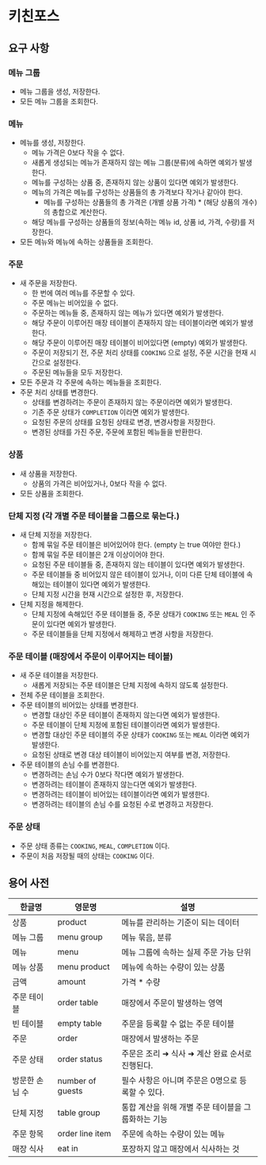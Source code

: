 # 키친포스

## 요구 사항

### 메뉴 그룹
- 메뉴 그룹을 생성, 저장한다.
- 모든 메뉴 그룹을 조회한다.

### 메뉴 
- 메뉴를 생성, 저장한다.
  - 메뉴 가격은 0보다 작을 수 없다.
  - 새롭게 생성되는 메뉴가 존재하지 않는 메뉴 그룹(분류)에 속하면 예외가 발생한다.
  - 메뉴를 구성하는 상품 중, 존재하지 않는 상품이 있다면 예외가 발생한다.
  - 메뉴의 가격은 메뉴를 구성하는 상품들의 총 가격보다 작거나 같아야 한다.
    - 메뉴를 구성하는 상품들의 총 가격은 (개별 상품 가격) * (해당 상품의 개수) 의 총합으로 계산한다.
  - 해당 메뉴를 구성하는 상품들의 정보(속하는 메뉴 id, 상품 id, 가격, 수량)를 저장한다.
- 모든 메뉴와 메뉴에 속하는 상품들을 조회한다.

### 주문
- 새 주문을 저장한다.
  - 한 번에 여러 메뉴를 주문할 수 있다.
  - 주문 메뉴는 비어있을 수 없다.
  - 주문하는 메뉴들 중, 존재하지 않는 메뉴가 있다면 예외가 발생한다.
  - 해당 주문이 이루어진 매장 테이블이 존재하지 않는 테이블이라면 예외가 발생한다.
  - 해당 주문이 이루어진 매장 테이블이 비어있다면 (empty) 예외가 발생한다.
  - 주문이 저장되기 전, 주문 처리 상태를 `COOKING` 으로 설정, 주문 시간을 현재 시간으로 설정한다.
  - 주문된 메뉴들을 모두 저장한다.
- 모든 주문과 각 주문에 속하는 메뉴들을 조회한다.
- 주문 처리 상태를 변경한다.
  - 상태를 변경하려는 주문이 존재하지 않는 주문이라면 예외가 발생한다.
  - 기존 주문 상태가 `COMPLETION` 이라면 예외가 발생한다.
  - 요청된 주문의 상태를 요청된 상태로 변경, 변경사항을 저장한다.
  - 변경된 상태를 가진 주문, 주문에 포함된 메뉴들을 반환한다.

### 상품
- 새 상품을 저장한다.
  - 상품의 가격은 비어있거나, 0보다 작을 수 없다.
- 모든 상품을 조회한다.

### 단체 지정 (각 개별 주문 테이블을 그룹으로 묶는다.)
- 새 단체 지정을 저장한다.
  - 함께 묶일 주문 테이블은 비어있어야 한다. (empty 는 true 여야만 한다.)
  - 함께 묶일 주문 테이블은 2개 이상이어야 한다.
  - 요청된 주문 테이블들 중, 존재하지 않는 테이블이 있다면 예외가 발생한다.
  - 주문 테이블들 중 비어있지 않은 테이블이 있거나, 이미 다른 단체 테이블에 속해있는 테이블이 있다면 예외가 발생한다.
  - 단체 지정 시간을 현재 시간으로 설정한 후, 저장한다.
- 단체 지정을 해제한다.
  - 단체 지정에 속해있던 주문 테이블들 중, 주문 상태가 `COOKING` 또는 `MEAL` 인 주문이 있다면 예외가 발생한다.
  - 주문 테이블들을 단체 지정에서 해제하고 변경 사항을 저장한다.

### 주문 테이블 (매장에서 주문이 이루어지는 테이블)
- 새 주문 테이블을 저장한다.
  - 새롭게 저장되는 주문 테이블은 단체 지정에 속하지 않도록 설정한다.
- 전체 주문 테이블을 조회한다.
- 주문 테이블의 비어있는 상태를 변경한다.
  - 변경할 대상인 주문 테이블이 존재하지 않는다면 예외가 발생한다.
  - 주문 테이블이 단체 지정에 포함된 테이블이라면 예외가 발생한다.
  - 변경할 대상인 주문 테이블의 주문 상태가 `COOKING` 또는 `MEAL` 이라면 예외가 발생한다.
  - 요청된 상태로 변경 대상 테이블이 비어있는지 여부를 변경, 저장한다.
- 주문 테이블의 손님 수를 변경한다. 
  - 변경하려는 손님 수가 0보다 작다면 예외가 발생한다. 
  - 변경하려는 테이블이 존재하지 않는다면 예외가 발생한다.
  - 변경하려는 테이블이 비어있는 테이블이라면 예외가 발생한다.
  - 변경하려는 테이블의 손님 수를 요청된 수로 변경하고 저장한다.

### 주문 상태
- 주문 상태 종류는 `COOKING`, `MEAL`, `COMPLETION` 이다.
- 주문이 처음 저장될 때의 상태는 `COOKING` 이다.

## 용어 사전

| 한글명 | 영문명 | 설명 |
| --- | --- | --- |
| 상품 | product | 메뉴를 관리하는 기준이 되는 데이터 |
| 메뉴 그룹 | menu group | 메뉴 묶음, 분류 |
| 메뉴 | menu | 메뉴 그룹에 속하는 실제 주문 가능 단위 |
| 메뉴 상품 | menu product | 메뉴에 속하는 수량이 있는 상품 |
| 금액 | amount | 가격 * 수량 |
| 주문 테이블 | order table | 매장에서 주문이 발생하는 영역 |
| 빈 테이블 | empty table | 주문을 등록할 수 없는 주문 테이블 |
| 주문 | order | 매장에서 발생하는 주문 |
| 주문 상태 | order status | 주문은 조리 ➜ 식사 ➜ 계산 완료 순서로 진행된다. |
| 방문한 손님 수 | number of guests | 필수 사항은 아니며 주문은 0명으로 등록할 수 있다. |
| 단체 지정 | table group | 통합 계산을 위해 개별 주문 테이블을 그룹화하는 기능 |
| 주문 항목 | order line item | 주문에 속하는 수량이 있는 메뉴 |
| 매장 식사 | eat in | 포장하지 않고 매장에서 식사하는 것 |
